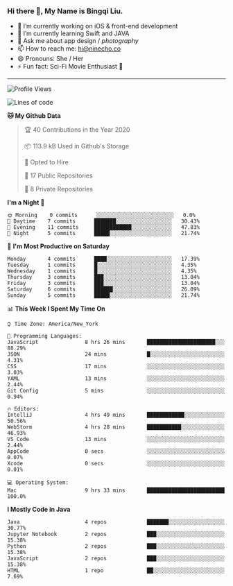 ### Hi there 👋, My Name is Bingqi Liu.

- 🔭 I’m currently working on iOS & front-end development
- 🌱 I’m currently learning Swift and JAVA
- 💬 Ask me about app design / *photography*
- 📫 How to reach me: hi@ninecho.co
- 😄 Pronouns: She / Her
- ⚡ Fun fact: Sci-Fi Movie Enthusiast 🚀

---

<!--START_SECTION:waka-->
![Profile Views](http://img.shields.io/badge/Profile%20Views-110-blue)

![Lines of code](https://img.shields.io/badge/From%20Hello%20World%20I%27ve%20Written-2.6%20million%20lines%20of%20code-blue)

**🐱 My Github Data** 

> 🏆 40 Contributions in the Year 2020
 > 
> 📦 113.9 kB Used in Github's Storage 
 > 
> 💼 Opted to Hire
 > 
> 📜 17 Public Repositories 
 > 
> 🔑 8 Private Repositories  

**I'm a Night 🦉** 

```text
🌞 Morning    0 commits      ░░░░░░░░░░░░░░░░░░░░░░░░░   0.0% 
🌆 Daytime    7 commits      ███████░░░░░░░░░░░░░░░░░░   30.43% 
🌃 Evening    11 commits     ████████████░░░░░░░░░░░░░   47.83% 
🌙 Night      5 commits      █████░░░░░░░░░░░░░░░░░░░░   21.74%

```
📅 **I'm Most Productive on Saturday** 

```text
Monday       4 commits      ████░░░░░░░░░░░░░░░░░░░░░   17.39% 
Tuesday      1 commits      █░░░░░░░░░░░░░░░░░░░░░░░░   4.35% 
Wednesday    1 commits      █░░░░░░░░░░░░░░░░░░░░░░░░   4.35% 
Thursday     3 commits      ███░░░░░░░░░░░░░░░░░░░░░░   13.04% 
Friday       3 commits      ███░░░░░░░░░░░░░░░░░░░░░░   13.04% 
Saturday     6 commits      ██████░░░░░░░░░░░░░░░░░░░   26.09% 
Sunday       5 commits      █████░░░░░░░░░░░░░░░░░░░░   21.74%

```


📊 **This Week I Spent My Time On** 

```text
⌚︎ Time Zone: America/New_York

💬 Programming Languages: 
JavaScript               8 hrs 26 mins       ██████████████████████░░░   88.29% 
JSON                     24 mins             █░░░░░░░░░░░░░░░░░░░░░░░░   4.31% 
CSS                      17 mins             ░░░░░░░░░░░░░░░░░░░░░░░░░   3.03% 
YAML                     13 mins             ░░░░░░░░░░░░░░░░░░░░░░░░░   2.44% 
Git Config               5 mins              ░░░░░░░░░░░░░░░░░░░░░░░░░   0.94%

🔥 Editors: 
IntelliJ                 4 hrs 49 mins       ████████████░░░░░░░░░░░░░   50.56% 
WebStorm                 4 hrs 28 mins       ███████████░░░░░░░░░░░░░░   46.93% 
VS Code                  13 mins             ░░░░░░░░░░░░░░░░░░░░░░░░░   2.44% 
AppCode                  0 secs              ░░░░░░░░░░░░░░░░░░░░░░░░░   0.07% 
Xcode                    0 secs              ░░░░░░░░░░░░░░░░░░░░░░░░░   0.01%

💻 Operating System: 
Mac                      9 hrs 33 mins       █████████████████████████   100.0%

```

**I Mostly Code in Java** 

```text
Java                     4 repos             ███████░░░░░░░░░░░░░░░░░░   30.77% 
Jupyter Notebook         2 repos             ███░░░░░░░░░░░░░░░░░░░░░░   15.38% 
Python                   2 repos             ███░░░░░░░░░░░░░░░░░░░░░░   15.38% 
JavaScript               2 repos             ███░░░░░░░░░░░░░░░░░░░░░░   15.38% 
HTML                     1 repo              ██░░░░░░░░░░░░░░░░░░░░░░░   7.69%

```



<!--END_SECTION:waka-->

